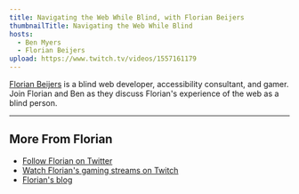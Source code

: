 ```yaml
---
title: Navigating the Web While Blind, with Florian Beijers
thumbnailTitle: Navigating the Web While Blind
hosts:
  - Ben Myers
  - Florian Beijers
upload: https://www.twitch.tv/videos/1557161179
---
```


[Florian Beijers](https://twitter.com/zersiax) is a blind web developer, accessibility consultant, and gamer. Join Florian and Ben as they discuss Florian's experience of the web as a blind person.

---

## More From Florian

- [Follow Florian on Twitter](https://twitter.com/zersiax)
- [Watch Florian's gaming streams on Twitch](https://twitch.tv/Zersiax)
- [Florian's blog](https://florianbeijers.xyz/)